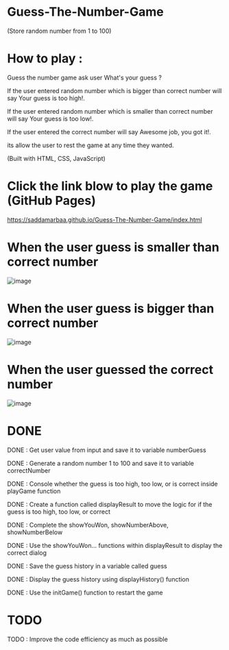 # Guess-The-Number-Game

(Store random number from 1 to 100) 
 
 # How to play :  
 
 Guess the number game ask user What's your guess ?
 
 
 If the user entered random number which is bigger than correct number will say Your guess is too high!.  
 
 If the user entered random number which is smaller than correct number will say Your guess is too low!. 
 
 
 If the user entered the correct number will say Awesome job, you got it!. 
 
 its allow the user to rest the game at any time they wanted.  
 
 (Built with HTML, CSS, JavaScript)
 
 
 # Click the link blow to play the game (GitHub Pages)
 
  https://saddamarbaa.github.io/Guess-The-Number-Game/index.html



# When the user guess is smaller  than correct number

  ![image](https://user-images.githubusercontent.com/51326421/100022565-fc7a5a80-2e15-11eb-9b50-bd8c668d35a7.png)


# When the user guess is bigger than correct number
  
![image](https://user-images.githubusercontent.com/51326421/100022926-9f32d900-2e16-11eb-9d5c-c30261624254.png)


# When the user guessed the correct number
![image](https://user-images.githubusercontent.com/51326421/100023401-7e1eb800-2e17-11eb-8cae-98d86450ec3c.png)




#  DONE

DONE : Get user value from input and save it to variable numberGuess

  
DONE : Generate a random number 1 to 100 and save it to variable correctNumber
  

DONE : Console whether the guess is too high, too low, or is correct inside playGame function
 

DONE : Create a function called displayResult to move the logic for if the guess is too high, too low, or correct
 

DONE : Complete the showYouWon, showNumberAbove, showNumberBelow
 

DONE : Use the showYouWon... functions within displayResult to display the correct dialog
 

DONE : Save the guess history in a variable called guess
 

DONE : Display the guess history using displayHistory() function
 

DONE : Use the initGame() function to restart the game
 




# TODO

TODO : Improve the code efficiency as much as possible
 
